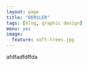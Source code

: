 ```yaml
---
layout: page
title: "DERSLER"
tags: [blog, graphic design]
menu: yes
image:
  feature: soft-trees.jpg
---
```


afdfadfdffda